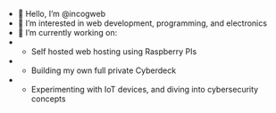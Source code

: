 - 👋 Hello, I’m @incogweb
- 👀 I’m interested in web development, programming, and electronics
- 🌱 I’m currently working on: 
- - Self hosted web hosting using Raspberry PIs
- - Building my own full private Cyberdeck
- - Experimenting with IoT devices, and diving into cybersecurity concepts
